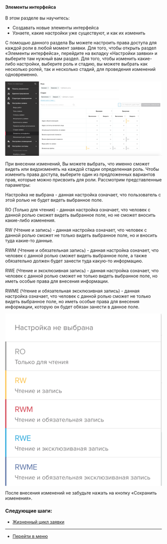 #### Элементы интерфейса
В этом разделе вы научитесь:
- Создавать новые элементы интерфейса
- Узнаете, какие настройки уже существуют, и как их изменить

С помощью данного раздела Вы можете настроить права доступа для каждой роли в любой момент заявки. Для того, чтобы открыть раздел «Элементы интерфейса», перейдите на вкладку «Настройки заявки» и выберите там нужный вам раздел.
Для того, чтобы изменить какие-либо настройки, выберите роль и стадию, вы можете выбрать как несколько ролей, так и несколько стадий, для проведения изменений одновременно.

 ![interface1](/attachments/images/FAQ/ADMIN/InterfaceElements/interface1.png)

При внесении изменений, Вы можете выбрать, что именно сможет видеть или видоизменять на каждой стадии определенная роль. Чтобы изменить права доступа, выберите один из предложенных вариантов прав, которые можно присвоить для роли.
Рассмотрим представленные параметры:

Настройка не выбрана - данная настройка означает, что пользователь с этой ролью не будет видеть выбранное поле.

RO (Только для чтения) - данная настройка означает, что человек с данной ролью сможет видеть выбранное поле, но не сможет вносить какие-либо изменения.

RW (Чтение и запись) - данная настройка означает, что человек с данной ролью сможет не только видеть выбранное поле, но и вносить туда какие-то данные.

RWM (Чтение и обязательная запись) - данная настройка означает, что человек с данной ролью сможет видеть выбранное поле, а также обязательно должен будет занести туда какую-то информацию.

 RWE (Чтение и эксклюзивная запись) - данная настройка означает, что человек с данной ролью сможет не только видеть выбранное поле, но иметь особые права для внесения информации.  

RWME (Чтение и обязательная эксклюзивная запись) - данная настройка означает, что человек с данной ролью сможет не только видеть выбранное поле, но иметь особые права для внесения информации, которую он будет обязан занести в данное поле.

<div>
  <img  style="margin: 0 auto; display: block; max-width: 100%;" src="/attachments/images/FAQ/ADMIN/InterfaceElements/interface2.png" />
</div>

После внесения изменений не забудьте нажать на кнопку «Сохранить изменения».



### Следующие шаги:
- [Жизненный цикл заявки](./TicketLifeCycle.md)

____
- [Перейти в меню](http://wiki.hubex.ru)
